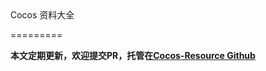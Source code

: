 <link href="css/avenir-white.css" rel="stylesheet"></link>
Cocos 资料大全

=========

**本文定期更新，欢迎提交PR，托管在[Cocos-Resource Github](https://github.com/fusijie/Cocos-Resource)**

<!--TOC BEGIN-->
<!--TOC END-->

